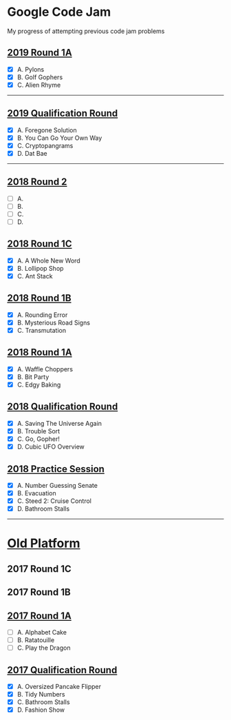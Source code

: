 # Google Code Jam 

My progress of attempting previous code jam problems

## [2019 Round 1A](https://codingcompetitions.withgoogle.com/codejam/round/0000000000051635)

- [x]  A. Pylons
- [x]  B. Golf Gophers
- [x]  C. Alien Rhyme 

---

## [2019 Qualification Round](https://codingcompetitions.withgoogle.com/codejam/round/0000000000051705)

- [x]  A. Foregone Solution
- [x]  B. You Can Go Your Own Way
- [x]  C. Cryptopangrams
- [x]  D. Dat Bae

---

## [2018 Round 2](https://codejam.withgoogle.com/2018/challenges/0000000000007706/analysis)

- [ ]  A.
- [ ]  B.
- [ ]  C.
- [ ]  D.

## [2018 Round 1C](https://codejam.withgoogle.com/2018/challenges/0000000000007765/analysis)

- [x]  A. A Whole New Word
- [x]  B. Lollipop Shop
- [x]  C. Ant Stack

## [2018 Round 1B](https://codejam.withgoogle.com/2018/challenges/0000000000007764/analysis)

- [x]  A. Rounding Error
- [x]  B. Mysterious Road Signs
- [x]  C. Transmutation

## [2018 Round 1A](https://codejam.withgoogle.com/2018/challenges/0000000000007883/analysis)

- [x]  A. Waffle Choppers
- [x]  B. Bit Party
- [x]  C. Edgy Baking

## [2018 Qualification Round](https://codejam.withgoogle.com/2018/challenges/00000000000000cb/analysis)

- [x]  A. Saving The Universe Again
- [x]  B. Trouble Sort
- [x]  C. Go, Gopher!
- [x]  D. Cubic UFO Overview

## [2018 Practice Session](https://codejam.withgoogle.com/2018/challenges/0000000000000130/analysis)

- [x]  A. Number Guessing Senate
- [x]  B. Evacuation
- [x]  C. Steed 2: Cruise Control
- [x]  D. Bathroom Stalls

---

# [Old Platform](https://code.google.com/codejam/past-contests)

## 2017 Round 1C

## 2017 Round 1B

## [2017 Round 1A](https://code.google.com/codejam/contest/5304486/dashboard#s=a)

- [ ]  A. Alphabet Cake
- [ ]  B. Ratatouille
- [ ]  C. Play the Dragon

## [2017 Qualification Round](https://code.google.com/codejam/contest/3264486/dashboard#s=a)

- [x]  A. Oversized Pancake Flipper
- [x]  B. Tidy Numbers
- [x]  C. Bathroom Stalls
- [x]  D. Fashion Show
